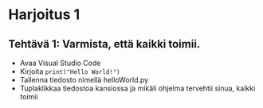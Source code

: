 # Harjoitus 1

## Tehtävä 1: Varmista, että kaikki toimii.
- Avaa Visual Studio Code
- Kirjoita `print("Hello World!")`
- Tallenna tiedosto nimellä helloWorld.py
- Tuplaklikkaa tiedostoa kansiossa ja mikäli ohjelma tervehtii sinua, kaikki toimii

